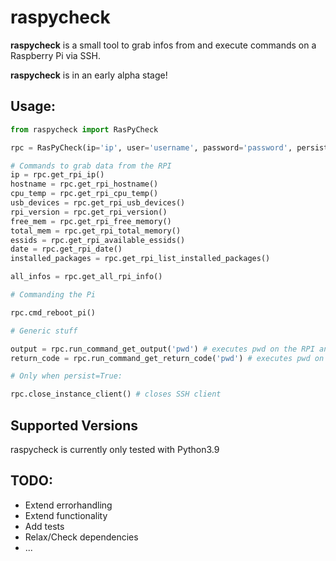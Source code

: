 # raspycheck

**raspycheck** is a small tool to grab infos from and execute commands on a Raspberry Pi via SSH.

**raspycheck** is in an early alpha stage!

## Usage:

```python
from raspycheck import RasPyCheck

rpc = RasPyCheck(ip='ip', user='username', password='password', persist=False) # Setting persist to True keeps the connection open

# Commands to grab data from the RPI
ip = rpc.get_rpi_ip()
hostname = rpc.get_rpi_hostname()
cpu_temp = rpc.get_rpi_cpu_temp()
usb_devices = rpc.get_rpi_usb_devices()
rpi_version = rpc.get_rpi_version()
free_mem = rpc.get_rpi_free_memory()
total_mem = rpc.get_rpi_total_memory()
essids = rpc.get_rpi_available_essids()
date = rpc.get_rpi_date()
installed_packages = rpc.get_rpi_list_installed_packages()

all_infos = rpc.get_all_rpi_info()

# Commanding the Pi

rpc.cmd_reboot_pi()

# Generic stuff

output = rpc.run_command_get_output('pwd') # executes pwd on the RPI and returns the output
return_code = rpc.run_command_get_return_code('pwd') # executes pwd on the RPI and returns the return code

# Only when persist=True:

rpc.close_instance_client() # closes SSH client

```

## Supported Versions
raspycheck is currently only tested with Python3.9

## TODO:

- Extend errorhandling
- Extend functionality
- Add tests
- Relax/Check dependencies
- ...

